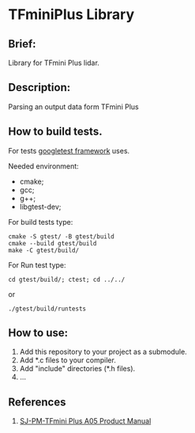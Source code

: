 TFminiPlus Library
============

## Brief:

Library for TFmini Plus lidar.

## Description:

Parsing an output data form TFmini Plus


## How to build tests.
For tests [googletest framework](https://github.com/google/googletest) uses. 	

Needed environment:
- cmake;
- gcc;
- g++;
- libgtest-dev;

For build tests type:

    cmake -S gtest/ -B gtest/build 
    cmake --build gtest/build
    make -C gtest/build/

For Run test type:

    cd gtest/build/; ctest; cd ../../
or 

    ./gtest/build/runtests

## How to use: 

1) Add this repository to your project as a submodule.
2) Add \*.c files to your compiler.
3) Add "include" directories (\*.h files).
4) ...

## References

1) [SJ-PM-TFmini Plus A05 Product Manual](https://github.com/TFmini/TFmini-Plus)

